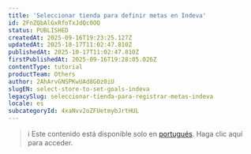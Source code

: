 ```yaml
---
title: 'Seleccionar tienda para definir metas en Indeva'
id: 2FnZQbAlGxRfoTxJdQc0OQ
status: PUBLISHED
createdAt: 2025-09-16T19:23:25.127Z
updatedAt: 2025-10-17T11:02:47.810Z
publishedAt: 2025-10-17T11:02:47.810Z
firstPublishedAt: 2025-09-16T19:28:05.026Z
contentType: tutorial
productTeam: Others
author: 2AhArvGNSPKwUAd8GOz0iU
slugEN: select-store-to-set-goals-indeva
legacySlug: seleccionar-tienda-para-registrar-metas-indeva
locale: es
subcategoryId: 4xaNvv2oZFUetmybJrtHUL
---
```


> ℹ️ Este contenido está disponible solo en [portugués](/pt/tutorial/selecionar-loja-para-cadastrar-metas-indeva--2FnZQbAlGxRfoTxJdQc0OQ). Haga clic aquí para acceder.
